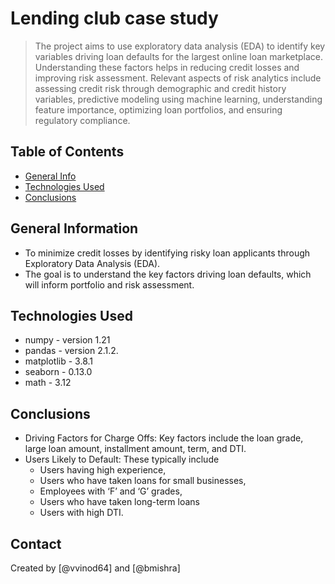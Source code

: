 # Lending club case study
> The project aims to use exploratory data analysis (EDA) to identify key variables driving loan defaults for the largest online loan marketplace. Understanding these factors helps in reducing credit losses and improving risk assessment. Relevant aspects of risk analytics include assessing credit risk through demographic and credit history variables, predictive modeling using machine learning, understanding feature importance, optimizing loan portfolios, and ensuring regulatory compliance.


## Table of Contents
* [General Info](#general-information)
* [Technologies Used](#technologies-used)
* [Conclusions](#conclusions)


<!-- You can include any other section that is pertinent to your problem -->

## General Information
- To minimize credit losses by identifying risky loan applicants through Exploratory Data Analysis (EDA).
- The goal is to understand the key factors driving loan defaults, which will inform portfolio and risk assessment.


<!-- You don't have to answer all the questions - just the ones relevant to your project. -->



## Technologies Used
- numpy - version 1.21
- pandas - version 2.1.2.
- matplotlib - 3.8.1
- seaborn - 0.13.0
- math - 3.12

<!-- As the libraries versions keep on changing, it is recommended to mention the version of library used in this project -->


## Conclusions
- Driving Factors for Charge Offs: Key factors include the loan grade, large loan amount, installment amount, term, and DTI.
- Users Likely to Default: These typically include 
  - Users having high experience, 
  - Users who have taken loans for small businesses, 
  - Employees with ‘F’ and ‘G’ grades, 
  - Users who have taken long-term loans
  - Users with high DTI.

<!-- You don't have to answer all the questions - just the ones relevant to your project. -->

## Contact
Created by [@vvinod64] and [@bmishra]

